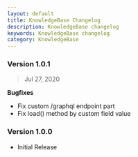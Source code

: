 ```yaml
---
layout: default
title: KnowledgeBase Changelog
description: KnowledgeBase changelog
keywords: KnowledgeBase changelog
category: KnowledgeBase
---
```


### Version 1.0.1

> Jul 27, 2020


**Bugfixes**
 - Fix custom /graphql endpoint part
 - Fix load() method by custom field value

### Version 1.0.0

 -  Initial Release
